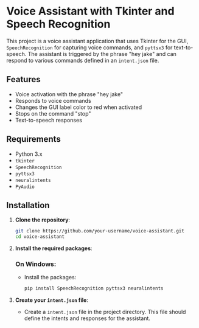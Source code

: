 # Voice Assistant with Tkinter and Speech Recognition

This project is a voice assistant application that uses Tkinter for the GUI, `SpeechRecognition` for capturing voice commands, and `pyttsx3` for text-to-speech. The assistant is triggered by the phrase "hey jake" and can respond to various commands defined in an `intent.json` file.

## Features

- Voice activation with the phrase "hey jake"
- Responds to voice commands
- Changes the GUI label color to red when activated
- Stops on the command "stop"
- Text-to-speech responses

## Requirements

- Python 3.x
- `tkinter`
- `SpeechRecognition`
- `pyttsx3`
- `neuralintents`
- `PyAudio`

## Installation

1. **Clone the repository**:
    ```bash
    git clone https://github.com/your-username/voice-assistant.git
    cd voice-assistant
    ```

2. **Install the required packages**:

    ### On Windows:
    
    - Install the packages:
      ```bash
      pip install SpeechRecognition pyttsx3 neuralintents
      ```

3. **Create your `intent.json` file**:
    - Create a `intent.json` file in the project directory. This file should define the intents and responses for the assistant.


